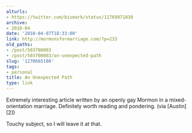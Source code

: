 ```yaml
---
alturls:
- https://twitter.com/bismark/status/11769971830
archive:
- 2010-04
date: '2010-04-07T18:33:00'
link: http://mormonsformarriage.com/?p=233
old_paths:
- /post/503700083
- /post/503700083/an-unexpected-path
slug: '1270665180'
tags:
- personal
title: An Unexpected Path
type: link
---
```


Extremely interesting article written by an openly gay Mormon in
a mixed-orientation marriage. Definitely worth reading and pondering. (via
[Austin][2])

Touchy subject, so I will leave it at that.

